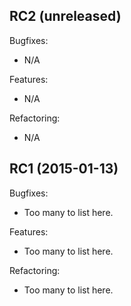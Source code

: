 
## RC2 (unreleased)

Bugfixes:

  - N/A

Features:

  - N/A

Refactoring:

  - N/A


## RC1 (2015-01-13)

Bugfixes:

  - Too many to list here.

Features:

  - Too many to list here.

Refactoring:

  - Too many to list here.

